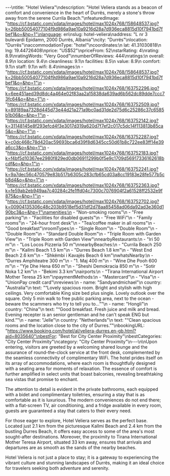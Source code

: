 ---\ntitle: "Hotel Veliera"\ndescription: "Hotel Veliera stands as a beacon of comfort and convenience in the heart of Durrës, merely a stone's throw away from the serene Currila Beach."\nfeaturedImage: "https://cf.bstatic.com/xdata/images/hotel/max1024x768/158648537.jpg?k=26bb50054077104f9d986a9ae10a9216d28a7d936eca8815d10f7941bd7fbef1&o=&hp=1"\nlanguage: en\nslug: hotel-veliera\naddress: "L nr 3 bulevardi Epidamn, 2000 Durrës, Albania"\ncity: "Durrës"\nlocation: "Durrës"\naccommodationType: "hotel"\ncoordinates:\n  lat: 41.31030818\n  lng: 19.44726408\nprice: "US$52"\npriceFrom: 52\nstarRating: 4\nrating: 8.9\nratingWords: "Very Good"\nnumberOfReviews: 444\nratings:\n  overall: 8.9\n  location: 9.4\n  cleanliness: 9.1\n  facilities: 8.5\n  value: 8.9\n  comfort: 9.1\n  staff: 9.1\n  wifi: 8.4\nimages:\n  - "https://cf.bstatic.com/xdata/images/hotel/max1024x768/158648537.jpg?k=26bb50054077104f9d986a9ae10a9216d28a7d936eca8815d10f7941bd7fbef1&o=&hp=1"\n  - "https://cf.bstatic.com/xdata/images/hotel/max1024x768/163752296.jpg?k=6ee451aed39d8dc4a464e02f83aa2a15838da639ad6b562dc89dde7ccc73fc64&o=&hp=1"\n  - "https://cf.bstatic.com/xdata/images/hotel/max1024x768/163752509.jpg?k=89189aa7328d445d73e44d21a271a9bc0ad31de2d75d6c25286c37c6585b1b06&o=&hp=1"\n  - "https://cf.bstatic.com/xdata/images/hotel/max1024x768/163752142.jpg?k=31148145e8f293efcd4f3e3017d319a620d7f7ef2c017c5dc14f113813b85ca5&o=&hp=1"\n  - "https://cf.bstatic.com/xdata/images/hotel/max1024x768/163752287.jpg?k=c0dc468c78d420ac59693bca6d39f8d6345cc50d61b8c722ee83ff14e39a6cc3&o=&hp=1"\n  - "https://cf.bstatic.com/xdata/images/hotel/max1024x768/163752183.jpg?k=f4bf5d10367ee2980f829ed0db06911299b0f5e9c1709d56917336162618bcdf&o=&hp=1"\n  - "https://cf.bstatic.com/xdata/images/hotel/max1024x768/163752241.jpg?k=9a7dec56c470579e83b517b6305c283cfb65cd03a8cc19183e28fe577b5cb8d4&o=&hp=1"\n  - "https://cf.bstatic.com/xdata/images/hotel/max1024x768/163752363.jpg?k=fe59ab2eb949aa7c40284c2fe1ffd04c7300c7076904f2a61528ff2532e9f875&o=&hp=1"\n  - "https://cf.bstatic.com/xdata/images/hotel/max1024x768/163752702.jpg?k=00904135306c48c203b9518ef5d31df2d78aa85458ad06da92ad3e360d190bc3&o=&hp=1"\namenities:\n  - "Non-smoking rooms"\n  - "Free parking"\n  - "Facilities for disabled guests"\n  - "Free WiFi"\n  - "Family rooms"\n  - "24-hour front desk"\n  - "Tea/coffee maker in all rooms"\n  - "Good breakfast"\nroomTypes:\n  - "Single Room"\n  - "Double Room"\n  - "Double Room"\n  - "Standard Double Room"\n  - "Triple Room with Garden View"\n  - "Triple Room with Garden View"\nnearbyRestaurants:\n  - "Iri 50 m"\n  - "Los Locos Pizzeria 50 m"\nnearbyBeaches:\n  - "Currila Beach 250 m"\n  - "Kallmi Beach 1.5 km"\n  - "Durres Beach 1.8 km"\n  - "West End Beach 2.6 km"\n  - "Shkëmbi i Kavajës Beach 6 km"\nwhatsNearby:\n  - "Durres Amphiteatre 300 m"\n  - "1. Maj 400 m"\n  - "Wine Dhe Pooh 600 m"\n  - "Yje Dhe Hena 650 m"\n  - "Sheshi Demokracia 850 m"\n  - "Sotir Noka 1.2 km"\n  - "Bekimi 3.3 km"\nairports:\n  - "Tirana International Airport Mother Teresa 25 km"\npaymentMethods:\n  - "Mastercard"\n  - "Visa"\n  - "UnionPay credit card"\nreviews:\n  - name: "Sandyandmichael"\n    country: "Australia"\n    text: "“Lovely spacious room. Bright and stylish with high ceilings. Very comfortable King size bed plus single.
Lovely outlook over the square.
Only 5 min walk to free public parking area, next to the ocean - beware the scammers who try to tell you to...”"\n  - name: "Hongli"\n    country: "China"\n    text: "“Good breakfast. Fresh juice and milk and bread. Evening recepter is an senior gentleman and he can't speak ENG but kind.”"\n  - name: "Jelle"\n    country: "Netherlands"\n    text: "“Clean spacious rooms and the location close to the city of Durres.”"\nbookingURL: "https://www.booking.com/hotel/al/veliera-durres.en-gb.html?aid=8035640"\nbestFor: "Best for City Center Proximity"\nbestCategories: "City Center Proximity"\ncategory: "City Center Proximity"\n---\n\nUpon entering, visitors are greeted by a welcoming shared lounge and the assurance of round-the-clock service at the front desk, complemented by the seamless connectivity of complimentary WiFi. The hotel prides itself on its array of accommodations, where each room is thoughtfully designed with a seating area for moments of relaxation. The essence of comfort is further amplified in select units that boast balconies, revealing breathtaking sea vistas that promise to enchant.

The attention to detail is evident in the private bathrooms, each equipped with a bidet and complimentary toiletries, ensuring a stay that is as comfortable as it is luxurious. The modern conveniences do not end there; with a flat-screen TV, air conditioning, and a fridge available in every room, guests are guaranteed a stay that caters to their every need.

For those eager to explore, Hotel Veliera serves as the perfect base. Located just 2.1 km from the picturesque Kallmi Beach and 2.4 km from the bustling Durres Beach, it offers easy access to some of the area's most sought-after destinations. Moreover, the proximity to Tirana International Mother Teresa Airport, situated 33 km away, ensures that arrivals and departures are as smooth as the sands of the nearby beaches.

Hotel Veliera is not just a place to stay; it is a gateway to experiencing the vibrant culture and stunning landscapes of Durrës, making it an ideal choice for travelers seeking both adventure and serenity.